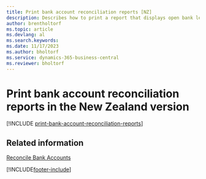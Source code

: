 ```yaml
---
title: Print bank account reconciliation reports [NZ]
description: Describes how to print a report that displays open bank ledger entries as unpresented checks or unrecorded deposits in the New Zealand version.
author: brentholtorf
ms.topic: article
ms.devlang: al
ms.search.keywords:
ms.date: 11/17/2023
ms.author: bholtorf
ms.service: dynamics-365-business-central
ms.reviewer: bholtorf
---
```

# Print bank account reconciliation reports in the New Zealand version

[!INCLUDE [print-bank-account-reconciliation-reports](../includes/AUNZ/print-bank-account-reconciliation-reports.md)]

## Related information

[Reconcile Bank Accounts](../../bank-how-reconcile-bank-accounts-separately.md)


[!INCLUDE[footer-include](../../includes/footer-banner.md)]
